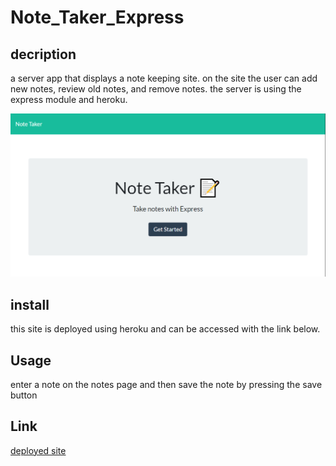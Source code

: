 # Note_Taker_Express

## decription

a server app that displays a note keeping site. on the site the user can add new notes, review old notes, and remove notes.
the server is using the express module and heroku.

![screenshot](./screenshot.png)

## install

this site is deployed using heroku and can be accessed with the link below.

## Usage

enter a note on the notes page and then save the note by pressing the save button

## Link

[deployed site](https://young-dusk-01972.herokuapp.com/)
